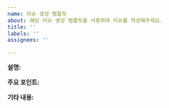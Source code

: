 ```yaml
---
name: 이슈 생성 템플릿
about: 해당 이슈 생성 템플릿을 사용하여 이슈를 작성해주세요.
title: ''
labels: ''
assignees: ''

---
```


<!--
☑️이슈 타이틀: 이슈 설명 ex ) Modal A 구현
☑️이슈는 작은 단위로 해주세요. ex) 하나의 일거리 = 하나의 이슈
☑️이슈 완성 후, PR을 올리기 전 이슈를 PR에 연동 시켜주세요(우측 바의 Development)
☑️label을 목적에 맞게 달아주세요.
 -->

**설명:**

<!-- 💭 본인이 구현해야하는 기능이나 그의 개선점을 명확하고 간결하게 설명해주세요. -->

**주요 포인트:**

<!--  💭 이 기능에서 특별히 고려해야할 부분이 있다면 자유롭게 적어주세요. -->

**기타 내용:**

<!--  💭 기능 제안과 관련된 다른 내용이나 스크린샷 등을 추가해주세요. -->
